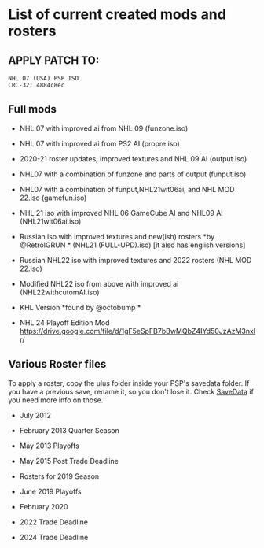 # List of current created mods and rosters


## APPLY PATCH TO:
````
NHL 07 (USA) PSP ISO 
CRC-32: 4884c8ec
````

## Full mods

- NHL 07 with improved ai from NHL 09 (funzone.iso)

- NHL 07 with improved ai from PS2 AI (propre.iso)

- 2020-21 roster updates, improved textures and  NHL 09 AI (output.iso)

- NHL07 with a combination of funzone and parts of output (funput.iso)

- NHL07 with a combination of funput,NHL21wit06ai, and NHL MOD 22.iso (gamefun.iso)

- NHL 21 iso with improved NHL 06 GameCube AI and NHL09 AI (NHL21wit06ai.iso) 

- Russian iso with improved textures and new(ish) rosters
*by @RetroIGRUN * (NHL21 (FULL-UPD).iso)
[it also has english versions]

- Russian NHL22 iso with improved textures and 2022 rosters (NHL MOD 22.iso)

- Modified NHL22 iso from above with improved ai (NHL22withcutomAI.iso) 

- KHL Version *found by @octobump *

- NHL 24 Playoff Edition Mod https://drive.google.com/file/d/1gF5eSpFB7bBwMQbZ4IYd50JzAzM3nxIr/

## Various Roster files

To apply a roster, copy the ulus folder inside your PSP's savedata folder. If you have a previous save, rename it, so you don't lose it. Check [SaveData](https://github.com/Bunkai9448/NHL-07_public/tree/main/SaveData) if you need more info on those.


 - July 2012 
 
 - February 2013 Quarter Season
 
 - May 2013 Playoffs
 
 - May 2015 Post Trade Deadline
 
 - Rosters for 2019 Season
 
 - June 2019 Playoffs
 
 - February 2020

 - 2022 Trade Deadline
 
 - 2024 Trade Deadline

